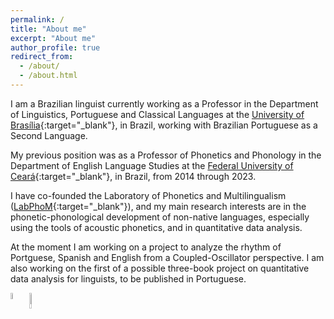 ```yaml
---
permalink: /
title: "About me"
excerpt: "About me"
author_profile: true
redirect_from: 
  - /about/
  - /about.html
---
```


I am a Brazilian linguist currently working as a Professor in the Department of Linguistics, Portuguese and Classical Languages at the [University of Brasília](https://www.unb.br){:target="_blank"}, in Brazil, working with Brazilian Portuguese as a Second Language.

My previous position was as a Professor of Phonetics and Phonology in the Department of English Language Studies at the [Federal University of Ceará](https://www.ufc.br){:target="_blank"}, in Brazil, from 2014 through 2023.

I have co-founded the Laboratory of Phonetics and Multilingualism ([LabPhoM](https://labfom.ufc.br/){:target="_blank"}), and  my main research interests are in the phonetic-phonological development of non-native languages, especially using the tools of acoustic phonetics, and in quantitative data analysis.

At the moment I am working on a project to analyze the rhythm of Portguese, Spanish and English from a Coupled-Oscillator perspective. I am also working on the first of a possible three-book project on quantitative data analysis for linguists, to be published in Portuguese.


<a href="https://osf.io/32dv8/" target="_blank"><img src="/images/osf.png" style="float: left; width: 5%; margin-right: 1%; margin-bottom: 0.5em;"></a><a href="http://lattes.cnpq.br/9111629117384735" target="_blank"><img src="/images/lattes-azul-2.png" style="float: left; width: 8%; margin-right: 2%; margin-bottom: 0.5em;"></a>


<br />
<br />
